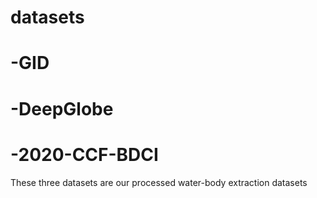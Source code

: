 # datasets
 # -GID
 # -DeepGlobe
 # -2020-CCF-BDCI
  
  These three datasets are our processed water-body extraction datasets
